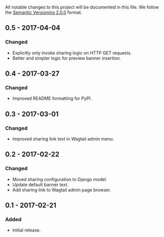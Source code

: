All notable changes to this project will be documented in this file.
We follow the [Semantic Versioning 2.0.0](http://semver.org/) format.

## 0.5 - 2017-04-04

### Changed
- Explicitly only invoke sharing logic on HTTP GET requests.
- Better and simpler logic for preview banner insertion.


## 0.4 - 2017-03-27

### Changed
- Improved README formatting for PyPI.


## 0.3 - 2017-03-01

### Changed
- Improved sharing link text in Wagtail admin menu.


## 0.2 - 2017-02-22

### Changed
- Moved sharing configuration to Django model.
- Update default banner text.
- Add sharing link to Wagtail admin page browser.


## 0.1 - 2017-02-21

### Added
- Initial release.
